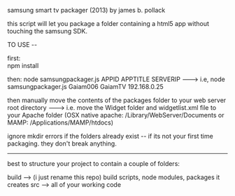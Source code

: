 samsung smart tv packager (2013)
by james b. pollack

this script will let you package a folder containing a html5 app without touching the samsung SDK.  

TO USE -- 

first:  
npm install 

then:
node samsungpackager.js APPID APPTITLE SERVERIP
---> i.e, node samsungpackager.js Gaiam006 GaiamTV 192.168.0.25

then manually move the contents of the packages folder to your web server root directory 
--->  i.e. move the Widget folder and widgetlist.xml file to your Apache folder (OSX native apache: /Library/WebServer/Documents or MAMP: /Applications/MAMP/htdocs)

ignore mkdir errors if the folders already exist -- if its not your first time packaging.  they don't break anything.

---------------------------------

best to structure your project to contain a couple of folders:

build --> (i just rename this repo) build scripts, node modules, packages it creates
src --> all of your working code